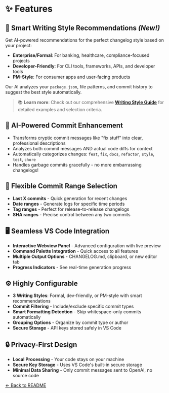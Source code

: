 # ✨ Features

## 🎨 Smart Writing Style Recommendations *(New!)*
Get AI-powered recommendations for the perfect changelog style based on your project:
- **Enterprise/Formal**: For banking, healthcare, compliance-focused projects
- **Developer-Friendly**: For CLI tools, frameworks, APIs, and developer tools
- **PM-Style**: For consumer apps and user-facing products

Our AI analyzes your `package.json`, file patterns, and commit history to suggest the best style automatically.

> 📚 **Learn more**: Check out our comprehensive **[Writing Style Guide](writing-style-guide.md)** for detailed examples and selection criteria.

## 🧠 AI-Powered Commit Enhancement
- Transforms cryptic commit messages like "fix stuff" into clear, professional descriptions
- Analyzes both commit messages AND actual code diffs for context
- Automatically categorizes changes: `feat`, `fix`, `docs`, `refactor`, `style`, `test`, `chore`
- Handles garbage commits gracefully - no more embarrassing changelogs!

## 🎯 Flexible Commit Range Selection
- **Last X commits** - Quick generation for recent changes
- **Date ranges** - Generate logs for specific time periods
- **Tag ranges** - Perfect for release-to-release changelogs
- **SHA ranges** - Precise control between any two commits

## 🖥️ Seamless VS Code Integration
- **Interactive Webview Panel** - Advanced configuration with live preview
- **Command Palette Integration** - Quick access to all features
- **Multiple Output Options** - CHANGELOG.md, clipboard, or new editor tab
- **Progress Indicators** - See real-time generation progress

## ⚙️ Highly Configurable
- **3 Writing Styles**: Formal, dev-friendly, or PM-style with smart recommendations
- **Commit Filtering** - Include/exclude specific commit types
- **Smart Formatting Detection** - Skip whitespace-only commits automatically
- **Grouping Options** - Organize by commit type or author
- **Secure Storage** - API keys stored safely in VS Code

## 🔒 Privacy-First Design
- **Local Processing** - Your code stays on your machine
- **Secure Key Storage** - Uses VS Code's built-in secure storage
- **Minimal Data Sharing** - Only commit messages sent to OpenAI, no source code

[← Back to README](../README.md)
